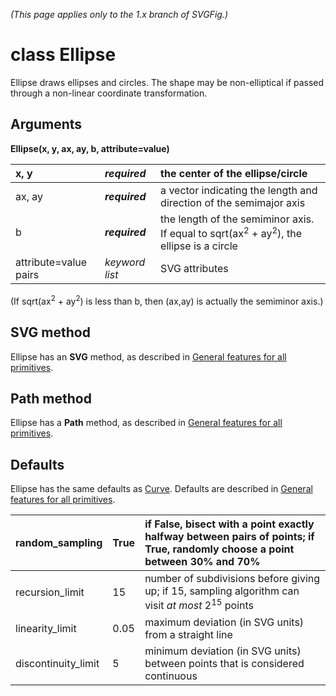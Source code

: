 _(This page applies only to the 1.x branch of SVGFig.)_

# class Ellipse #

Ellipse draws ellipses and circles.  The shape may be non-elliptical
if passed through a non-linear coordinate transformation.

## Arguments ##

**Ellipse(x, y, ax, ay, b, attribute=value)**

| x, y | _**required**_ | the center of the ellipse/circle |
|:-----|:---------------|:---------------------------------|
| ax, ay | _**required**_ | a vector indicating the length and direction of the semimajor axis |
| b | _**required**_ | the length of the semiminor axis.  If equal to sqrt(ax<sup>2</sup> + ay<sup>2</sup>), the ellipse is a circle |
| attribute=value pairs | _keyword list_ | SVG attributes |

(If sqrt(ax<sup>2</sup> + ay<sup>2</sup>) is less than b, then (ax,ay) is actually the semiminor axis.)

## SVG method ##

Ellipse has an **SVG** method, as described in [General features for all primitives](GeneralPrimitive.md).

## Path method ##

Ellipse has a **Path** method, as described in [General features for all primitives](GeneralPrimitive.md).

## Defaults ##

Ellipse has the same defaults as [Curve](ClassCurve.md).  Defaults are described in [General features for all primitives](GeneralPrimitive.md).

| random\_sampling | True | if False, bisect with a point exactly halfway between pairs of points; if True, randomly choose a point between 30% and 70% |
|:-----------------|:-----|:----------------------------------------------------------------------------------------------------------------------------|
| recursion\_limit | 15 | number of subdivisions before giving up; if 15, sampling algorithm can visit _at most_ 2<sup>15</sup> points |
| linearity\_limit | 0.05 | maximum deviation (in SVG units) from a straight line |
| discontinuity\_limit | 5 | minimum deviation (in SVG units) between points that is considered continuous |